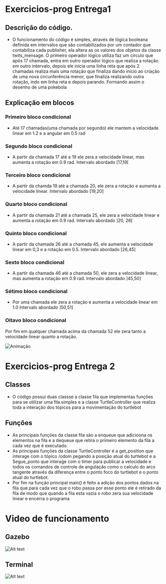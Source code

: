 # Exercicios-prog Entrega1

## Descrição do código.

- O funcionamento do código é simples, através de lógica booleana definida em intervalos que são contabilizados por um contador que contabiliza cada publisher, ela altera as os valores dos objetos da classe twits_mensage. O primeiro operador lógico utiliza faz um circulo que após 17 chamada, entra em outro operador lógico que realiza a rotação em outro intervalo, depois ele inicia uma linha reta que após 2 chamadas realiza mais uma rotação que finaliza dando inicio ao criação de uma nova circunferência menor, que finaliza realizando outra rotação, indo em linha reta e depois parando. Formando assim o desenho de uma pokebola

## Explicação em blocos

### Primeiro bloco condicional

- Até 17 chamadas(uma chamada por segundo) ele mantem a velocidade linear em 1.2 e a angular em 0.5 rad

### Segundo bloco condicional

- A partir da chamada 17 até a 19 ele zera a velocidade linear, mas aumenta a rotação em 0.9 rad. Intervalo abordado [17,19[

### Terceiro bloco condicional

- A partir da chamda 19 até a chamada 20, ele zera a rotação e aumenta a velocidade linear. Intervalo abordado [19,20]

### Quarto bloco condicional

- A partir da chamada 21 até a chamada 25, ele zera a velocidade linear e aumenta a rotação em 0.9 rad. Intervalo abordado ]20, 26[

### Quinto bloco condicional

- A partir da chamada 26 até a chamada 45, ele aumenta a velocidade linear em 0,3 e a rotação em 0.5. Intervalo abordado [26,45]

### Sexto bloco condicional

- A partir da chamada 46 até a chamada 50, ele zera a velocidade linear, mas aumenta a rotação em 0.9 rad. Intervalo abordado ]45,50]

### Sétimo bloco condicional

- Por uma chamada ele zera a rotação e aumenta a velocidade linear em 1.0 Intervalo abordado ]50,51]

### Oitavo bloco condicional

Por fim em qualquer chamada acima da chamada 52 ele zera tanto a velocidade linear quanto a rotação.

![Animação](https://user-images.githubusercontent.com/99265654/234142377-d7bd4aad-80ee-4bb2-8415-2b664b177ee2.gif)

# Exercicios-prog Entrega 2

## Classes

- O código possui duas classse a classe fila que implementas funções para se utilizar uma fila simples e a classe TurtleController que realiza toda a interação dos tópicos para a movimentação do turtlebot

## Funções

- As principais funções da classe fila são a enqueue que adicioona os elementos na fila e a dequeue que retira o primeiro elemento da fila a cada vez que é executado.
- As principais funções da classe TurtleController é a get_position que interage com o tópico /odom pegando a posição atual do turtlebot e a Segue_ponto que interage com o timer para publicar a velocidade e todos os comandos de controle de angulação como o calculo do arco tangente através da diferença entre o ponto foco do turtlebot e o ponto atual do turtlebot.
- Por fim na função principal main() é feito a adição dos pontos dados na fila que para cada vez que o robo passa por esse ponto ele é retirado da fila de modo que quando a fila esta vazia o robo zera sua velocidade linear e encerra o programa

# Video de funcionamento

## Gazebo

![Alt text](Videos/Anima%C3%A7%C3%A3o.gif)

## Terminal

![Alt text](Videos/turtlebot.gif)

